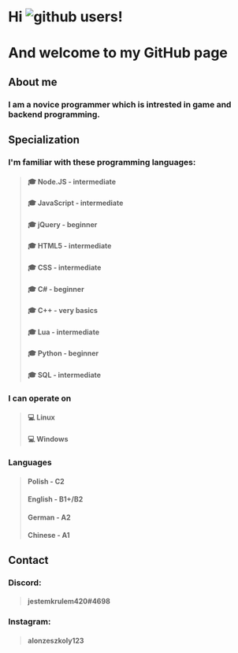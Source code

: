 # Hi ![github](https://img.shields.io/badge/GitHub-000000?style=for-the-badge&logo=GitHub&logoColor=white) users!
# And welcome to my GitHub page

## About me
### I am a novice programmer which is intrested in game and backend programming. 

## Specialization
### I'm familiar with these programming languages:
> #### 🎓 Node.JS - intermediate
> #### 🎓 JavaScript - intermediate
> #### 🎓 jQuery - beginner
> #### 🎓 HTML5 - intermediate
> #### 🎓 CSS - intermediate
> #### 🎓 C# - beginner
> #### 🎓 C++ - very basics
> #### 🎓 Lua - intermediate
> #### 🎓 Python - beginner
> #### 🎓 SQL - intermediate

### I can operate on
> #### 💻 Linux
> #### 💻 Windows

### Languages
> #### Polish - C2
> #### English - B1+/B2
> #### German - A2
> #### Chinese - A1

## Contact
### Discord:
> #### jestemkrulem420#4698
### Instagram:
> #### alonzeszkoly123
